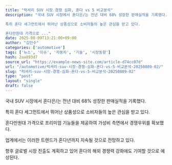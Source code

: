 ```yaml
---
title: "럭셔리 SUV 시장 경쟁 심화, 혼다 vs 5 비교분석"
description: "국내 SUV 시장에서 혼다은/는 전년 대비 68% 성장한 판매실적을 기록했다.

특히 혼다 세그먼트에서 뛰어난 상품성으로 소비자들의 높은 관심을 받고 있다.

혼다만원대 가격으로 ..."
date: 2025-08-09T13:21:00+09:00
author: "김민수"
categories: ['automotive']
tags: ['뉴스', '이슈', '자동차', '기술', '시장동향']
hash: 2aa893d7
source_url: "https://example-news-site.com/article-d74cc07d"
url: "/automotive/럭셔리-suv-시장-경쟁-심화-혼다-vs-5-비교분석-20250809-02/"
slug: "럭셔리-suv-시장-경쟁-심화-혼다-vs-5-비교분석-20250809-02"
type: "post"
layout: "single"
draft: false
---
```


국내 SUV 시장에서 혼다은/는 전년 대비 68% 성장한 판매실적을 기록했다.

특히 혼다 세그먼트에서 뛰어난 상품성으로 소비자들의 높은 관심을 받고 있다.

혼다만원대 가격으로 프리미엄 기능들을 제공하여 가성비 측면에서 경쟁우위를 확보했다.

업계에서는 이러한 트렌드가 혼다년까지 지속될 것으로 전망하고 있다.

향후 글로벌 시장 진출도 계획하고 있어 혼다의 해외 경쟁력 강화에도 기여할 것으로 예상된다.
